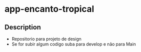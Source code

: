 # app-encanto-tropical
## Description
- Repositorio para projeto de design
- Se for subir algum codigo suba para develop e não para Main
